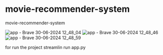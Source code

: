 # movie-recommender-system
movie-recommender-system

![app - Brave 30-06-2024 12_48_04](https://github.com/mohdadil2001/movie-recommender-system/assets/58120843/dde0f765-b861-4e2e-83fe-9858a8b0a223)
![app - Brave 30-06-2024 12_48_46](https://github.com/mohdadil2001/movie-recommender-system/assets/58120843/b58098a9-1492-4db1-96c1-2ccaa97c4bf8)
![app - Brave 30-06-2024 12_48_59](https://github.com/mohdadil2001/movie-recommender-system/assets/58120843/52eb9153-b985-49d3-960d-5786acb45146)


for run the project 
streamlin run app.py


